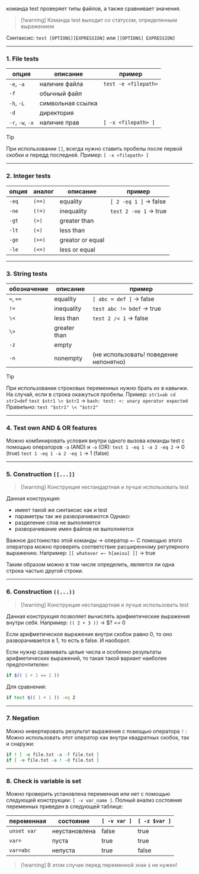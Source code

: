 команда test проверяет типы файлов, а также сравнивает значения.

>[!warning] Команда test выходит со статусом, определенным выражением

Синтаксис:
`test [OPTIONS][EXPRESSION]`
или `[[OPTIONS] EXPRESSION]`


___
### 1. File tests

опция | описание | пример
-|-|-
`-e`, `-a`|наличие файла|`test -e <filepath>`
`-f`|обычный файл|
`-h`, `-L`|символьная ссылка|
`-d`|директория|
`-r`, `-w`, `-x`|наличие прав|`[ -x <filepath> ]`

>[!tip]
>При использовании `[]`, всегда нужно ставить пробелы после первой скобки и передд последней. Пример: `[ -x <filepath> ]`


___
### 2. Integer tests

опция|аналог|описание|пример
-|-|-|-
`-eq`|`(==)`|equality|`[ 2 -eq 1 ]` -> false
`-ne`|`(!=)`|inequality|`test 2 -ne 1` -> true
`-gt`|`(>)`|greater than|
`-lt`|`(<)`|less than|
`-ge`|`(>=)`|greator or equal|
`-le`|`(<=)`|less or equal|


___
### 3. String tests

обозначение|описание|пример
-|-|-
`=`, `==`|equality|`[ abc = def ]` -> false
`!=`|inequality|`test abc != bdef` -> true
`\<`|less than|`test 2 /< 1` -> false
`\>`|greater than|
`-z`|empty|
`-n`|nonempty| (не использовать! поведение непонятно)


>[!tip]
>При использовании строковых переменных нужно брать их в кавычки.
>На случай, если в строка окажуться пробелы. Пример:
>`str1=ab cd`
>`str2=def`
>`test $str1 \< $str2` -> `bash: test: <: unary operator expected`
>Правильно: `test "$str1" \< "$str2"`


___
### 4. Test own AND & OR features

Можно комбинировать условия внутри одного вызова команды test с помощью операторов `-a` (AND) и `-o` (OR):
`test 1 -eq 1 -a 2 -eq 2` -> 0 (true)
`test 1 -eq 1 -a 2 -eq 1` -> 1 (false)


___
### 5.  Construction `[[...]]`

>[!warning] Конструкция нестандартная и лучше использовать test

Данная конструкция:
- имеет такой же синтаксис как и test
- параметры так же разворачиваются
Однако:
- разделение слов не выполняется
- разворачивание имен файлов не выполняется

Важное достоинство этой команды -> оператор `=~`
С помощью этого оператора можно проверять соответствие расширенному регулярного выражению. Например:
`[[ whatever =~ h[aeiou] ]]` -> true

Таким образом можно в том числе определить, является ли одна строка частью другой строки.

___
### 6.  Construction `((...))`

>[!warning] Конструкция нестандартная и лучше использовать test

Данная конструкция позволяет вычислять арифметические выражения внутри себя. Например: `(( 2 + 3 ))` -> $? == 0

Если арифметическое выражение внутри скобок равно 0, то оно разворачивается в 1, то есть в false. И наоборот.

Если нужнр сравнивать целые числа и особенно результаты арифметических выражений, то такая такой вариант наиболее предпочтителен:
```bash
if $(( 1 + 1 == 2 ))
```
Для сравнения:
```bash
if test $(( 1 + 1 )) -eq 2
```


___
### 7. Negation

Можно инвертировать результат выражения с помощью оператора  `!` :
Можно использовать этот оператор как внутри квадратных скобок, так и снаружи:
```bash
if ! [ -e file.txt -a -f file.txt ]
if [ -e file.txt -a ! -d file.txt ]
```


___
### 8. Check is variable is set

Можно проверить установлена переменная или нет с помощью следующей конструкции: `[ -v var_name ]`. Полный анализ состояния переменных приведен в следующей таблице:

переменная | состояние | `[ -v var ]` | `[ -z $var ]`
-|-|-|-
`unset var`|неустановлена|false|true
`var=`|пуста|true|true
`var=abc`|непуста|true|false

>[!warning] В этом случае перед переменной знак `$` не нужен!

